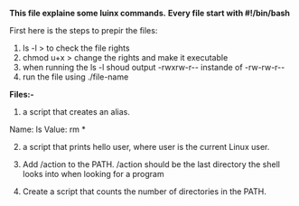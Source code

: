 **This file explaine some luinx commands.**
**Every file start with #!/bin/bash**

First here is the steps to prepir the files:
1. ls -l > to check the file rights
2. chmod u+x > change the rights and make it executable
3. when running the ls -l shoud output -rwxrw-r-- instande of -rw-rw-r--
4. run the file using ./file-name

**Files:-**
1. a script that creates an alias.

Name: ls
Value: rm *

2.  a script that prints hello user, where user is the current Linux user.

3. Add /action to the PATH. /action should be the last directory the shell looks into when looking for a program

4. Create a script that counts the number of directories in the PATH.
